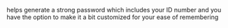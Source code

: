 helps generate a strong password which includes your ID number and you have the option to make it a bit customized for your ease of remembering
